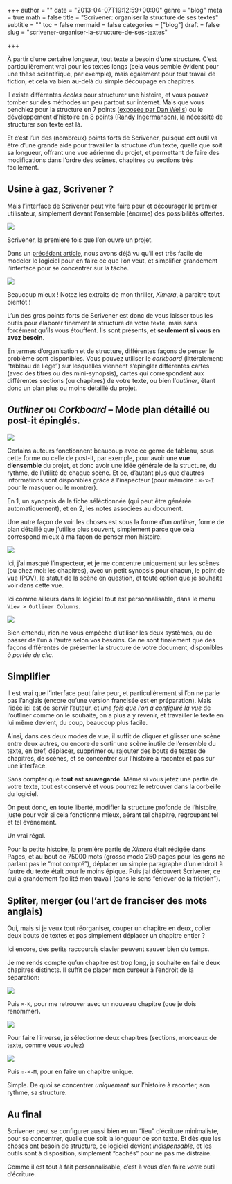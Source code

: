 +++
author = ""
date = "2013-04-07T19:12:59+00:00"
genre = "blog"
meta = true
math = false
title = "Scrivener: organiser la structure de ses textes"
subtitle = ""
toc = false
mermaid = false
categories = ["blog"]
draft = false
slug = "scrivener-organiser-la-structure-de-ses-textes"

+++

À partir d’une certaine longueur, tout texte a besoin d’une structure. C’est particulièrement vrai pour les textes longs (cela vous semble évident pour une thèse scientifique, par exemple), mais également pour tout travail de fiction, et cela va bien au-delà du simple découpage en chapitres.

Il existe différentes _écoles_ pour structurer une histoire, et vous pouvez tomber sur des méthodes un peu partout sur internet. Mais que vous penchiez pour la structure en 7 points ([exposée par Dan Wells](https://www.fearfulsymmetry.net/?p=405)) ou le développement d’histoire en 8 points ([Randy Ingermanson](https://www.advancedfictionwriting.com/articles/snowflake-method/)), la nécessité de structurer son texte est là.

Et c’est l’un des (nombreux) points forts de Scrivener, puisque cet outil va être d’une grande aide pour travailler la structure d’un texte, quelle que soit sa longueur, offrant une vue aérienne du projet, et permettant de faire des modifications dans l’ordre des scènes, chapitres ou sections très facilement.

## Usine à gaz, Scrivener ?

Mais l’interface de Scrivener peut vite faire peur et décourager le premier utilisateur, simplement devant l’ensemble (énorme) des possibilités offertes.

![](https://turbo.cyrilvallee.net/scrivener-first-opened.png)

<div class="img-cap">
  Scrivener, la première fois que l’on ouvre un projet.
</div>

<div class="img-exif">
</div>

Dans un [précédant article](https://cyrilvallee.net/2013/03/21/scrivener-adapter-comme-un-environnement-minimaliste/), nous avons déjà vu qu’il est très facile de modeler le logiciel pour en faire ce que l’on veut, et simplifier grandement l’interface pour se concentrer sur la tâche.

![](https://turbo.cyrilvallee.net/scrivener_mnml.png)

<div class="img-cap">
  Beaucoup mieux ! Notez les extraits de mon thriller, <em>Ximera</em>, à paraitre tout bientôt !
</div>

<div class="img-exif">
</div>

L’un des gros points forts de Scrivener est donc de vous laisser tous les outils pour élaborer finement la structure de votre texte, mais sans forcément qu’ils vous étouffent. Ils sont présents, et **seulement si vous en avez besoin**.

En termes d’organisation et de structure, différentes façons de penser le problème sont disponibles. Vous pouvez utiliser le _corkboard_ (littéralement: “tableau de liège”) sur lesquelles viennent s’épingler différentes cartes (avec des titres ou des mini-synopsis), cartes qui correspondent aux différentes sections (ou chapitres) de votre texte, ou bien l’_outliner_, étant donc un plan plus ou moins détaillé du projet.

## _Outliner_ ou _Corkboard_ – Mode plan détaillé ou post-it épinglés.

![](https://turbo.cyrilvallee.net/scrivener-corkboard-anot.png)

Certains auteurs fonctionnent beaucoup avec ce genre de tableau, sous cette forme ou celle de post-it, par exemple, pour avoir une **vue d’ensemble** du projet, et donc avoir une idée générale de la structure, du rythme, de l’utilité de chaque scène. Et ce, d’autant plus que d’autres informations sont disponibles grâce à l’inspecteur (pour mémoire : `⌘-⌥-I` pour le masquer ou le montrer).

En 1, un synopsis de la fiche séléctionnée (qui peut être générée automatiquement), et en 2, les notes associées au document.

Une autre façon de voir les choses est sous la forme d’un _outliner_, forme de plan détaillé que j’utilise plus souvent, simplement parce que cela correspond mieux à ma façon de penser mon histoire.

![](https://turbo.cyrilvallee.net/scrivener-outline.png)

Ici, j’ai masqué l’inspecteur, et je me concentre uniquement sur les scènes (ou chez moi: les chapitres), avec un petit synopsis pour chacun, le point de vue (POV), le statut de la scène en question, et toute option que je souhaite voir dans cette vue.

Ici comme ailleurs dans le logiciel tout est personnalisable, dans le menu `View > Outliner Columns`.

![](https://turbo.cyrilvallee.net/scrivener-outline-menu.png)

Bien entendu, rien ne vous empêche d’utiliser les deux systèmes, ou de passer de l’un à l’autre selon vos besoins. Ce ne sont finalement que des façons différentes de présenter la structure de votre document, disponibles _à portée de clic_.

## Simplifier

Il est vrai que l’interface peut faire peur, et particulièrement si l’on ne parle pas l’anglais (encore qu’une version francisée est en préparation). Mais l’idée ici est de servir l’auteur, et _une fois que l’on a configuré la vue_ de l’outliner comme on le souhaite, on a plus a y revenir, et travailler le texte en lui même devient, du coup, beaucoup plus facile.

Ainsi, dans ces deux modes de vue, il suffit de cliquer et glisser une scène entre deux autres, ou encore de sortir une scène inutile de l’ensemble du texte, en bref, déplacer, supprimer ou rajouter des bouts de textes de chapitres, de scènes, et se concentrer sur l’histoire à raconter et pas sur une interface.

Sans compter que **tout est sauvegardé**. Même si vous jetez une partie de votre texte, tout est conservé et vous pourrez le retrouver dans la corbeille du logiciel.

On peut donc, en toute liberté, modifier la structure profonde de l’histoire, juste pour voir si cela fonctionne mieux, aérant tel chapitre, regroupant tel et tel événement.

Un vrai régal.

Pour la petite histoire, la première partie de _Ximera_ était rédigée dans Pages, et au bout de 75000 mots (grosso modo 250 pages pour les gens ne parlant pas le “mot compté”), déplacer un simple paragraphe d’un endroit à l’autre du texte était pour le moins épique. Puis j’ai découvert Scrivener, ce qui a grandement facilité mon travail (dans le sens “enlever de la friction”).

## Spliter, merger (ou l’art de franciser des mots anglais)

Oui, mais si je veux tout réorganiser, couper un chapitre en deux, coller deux bouts de textes et pas simplement déplacer un chapitre entier ?

Ici encore, des petits raccourcis clavier peuvent sauver bien du temps.

Je me rends compte qu’un chapitre est trop long, je souhaite en faire deux chapitres distincts. Il suffit de placer mon curseur à l’endroit de la séparation:

![](https://turbo.cyrilvallee.net/scrivener-split-1.png)

Puis `⌘-K`, pour me retrouver avec un nouveau chapitre (que je dois renommer).

![](https://turbo.cyrilvallee.net/scrivener-split-2.png)

Pour faire l’inverse, je sélectionne deux chapitres (sections, morceaux de texte, comme vous voulez)

![](https://turbo.cyrilvallee.net/scrivener-merge.png)

Puis `⇧-⌘-M`, pour en faire un chapitre unique.

Simple. De quoi se concentrer _uniquement_ sur l’histoire à raconter, son rythme, sa structure.

## Au final

Scrivener peut se configurer aussi bien en un “lieu” d’écriture minimaliste, pour se concentrer, quelle que soit la longueur de son texte. Et dès que les choses ont besoin de structure, ce logiciel devient _indispensable_, et les outils sont à disposition, simplement “cachés” pour ne pas me distraire.

Comme il est tout à fait personnalisable, c’est à vous d’en faire _votre_ outil d’écriture.